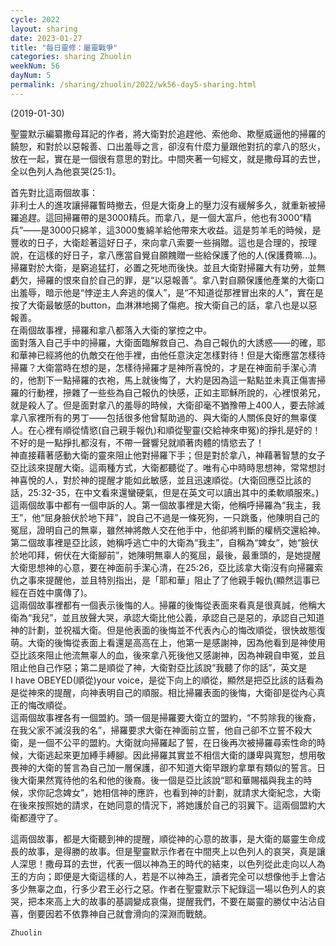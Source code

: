 ```yaml
---
cycle: 2022
layout: sharing
date: 2023-01-27
title: "每日靈修：屬靈戰爭"
categories: sharing Zhuolin
weekNum: 56
dayNum: 5
permalink: /sharing/zhuolin/2022/wk56-day5-sharing.html
---
```

(2019-01-30)

聖靈默示編纂撒母耳記的作者，將大衛對於追趕他、索他命、欺壓威逼他的掃羅的饒恕，和對於以惡報善、口出羞辱之言，卻沒有什麼力量跟他對抗的拿八的怒火，放在一起，實在是一個很有意思的對比。中間夾著一句經文，就是撒母耳的去世，全以色列人為他哀哭(25:1)。  

首先對比這兩個故事：  
非利士人的進攻讓掃羅暫時撤去，但是大衛身上的壓力沒有緩解多久，就重新被掃羅追趕。這回掃羅帶的是3000精兵。而拿八，是一個大富戶，他也有3000“精兵”——是3000只綿羊，這3000隻綿羊給他帶來大收益。這是剪羊毛的時候，是豐收的日子，大衛趁著這好日子，來向拿八索要一些捐贈。這也是合理的，按理說，在這樣的好日子，拿八應當自覺自願餽贈一些給保護了他的人(保護費嘛...)。  
掃羅對於大衛，是窮追猛打，必置之死地而後快。並且大衛對掃羅大有功勞，並無虧欠，掃羅的恨來自於自己的罪，是“以惡報善”。拿八對自願保護他產業的大衛口出羞辱，暗示他是“悖逆主人奔逃的僕人”，是“不知道從那裡冒出來的人”，實在是按了大衛最敏感的button，血淋淋地揭了傷疤。按大衛自己的話，拿八也是以惡報善。  
在兩個故事裡，掃羅和拿八都落入大衛的掌控之中。  
面對落入自己手中的掃羅，大衛面臨解救自己、為自己報仇的大誘惑——的確，耶和華神已經將他的仇敵交在他手裡，由他任意決定怎樣對待！但是大衛應當怎樣待掃羅？大衛當時在想的是，怎樣待掃羅才是神所喜悅的，才是在神面前手潔心清的，他割下一點掃羅的衣袍，馬上就後悔了，大約是因為這一點點並未真正傷害掃羅的行動裡，摻雜了一些些為自己報仇的快感，正如主耶穌所說的，心裡恨弟兄，就是殺人了。但是面對拿八的羞辱的時候，大衛卻毫不猶豫帶上400人，要去除滅拿八家裡所有的男丁——包括很多他曾幫助過的、與大衛的人關係良好的無辜僕人。在心裡有順從情慾(自己親手報仇)和順從聖靈(交給神來申冤)的掙扎是好的！不好的是一點掙扎都沒有，不帶一聲響兒就順著肉體的情慾去了！  
神直接藉著感動大衛的靈來阻止他對掃羅下手；但是對於拿八，神藉著智慧的女子亞比該來提醒大衛。這兩種方式，大衛都聽從了。唯有心中時時思想神，常常想討神喜悅的人，對於神的提醒才能如此敏感，並且迅速順從。(大衛回應亞比該的話，25:32-35，在中文看來還蠻硬氣，但是在英文可以讀出其中的柔軟順服來。)  
這兩個故事中都有一個申訴的人。第一個故事裡是大衛，他稱呼掃羅為“我主，我王”，他“屈身臉伏於地下拜”，說自己不過是一條死狗，一只跳蚤，他陳明自己的冤屈，證明自己的無辜，雖然神將敵人交在他手中，他卻將判斷的權柄交還給神。第二個故事裡是亞比該，她稱呼逃亡中的大衛為“我主”，自稱為“婢女”，她“臉伏於地叩拜，俯伏在大衛腳前”，她陳明無辜人的冤屈，最後，最重頭的，是她提醒大衛思想神的心意，要在神面前手潔心清，在25:26，亞比該拿大衛沒有向掃羅索仇之事來提醒他，並且特別指出，是「耶和華」阻止了了他親手報仇(顯然這事已經在百姓中廣傳了)。  
這兩個故事裡都有一個表示後悔的人。掃羅的後悔從表面來看真是很真誠，他稱大衛為“我兒”，並且放聲大哭，承認大衛比他公義，承認自己是惡的，承認自己知道神的計劃，並祝福大衛。但是他表面的後悔並不代表內心的悔改順從，很快故態復萌。大衛的後悔從表面上看還是高高在上，他第一是感謝神，因為他看到是神使用亞比該來阻止他流無辜人的血，後來拿八死後他又感謝神，因為神親自申冤，並且阻止他自己作惡；第二是順從了神，大衛對亞比該說“我聽了你的話”，英文是I have OBEYED(順從)your voice，是從下向上的順從，顯然是把亞比該的話看為是從神來的提醒，向神表明自己的順服。相比掃羅表面的後悔，大衛卻是從內心真正的悔改順從。  
這兩個故事裡各有一個盟約。頭一個是掃羅要大衛立的盟約，“不剪除我的後裔，在我父家不滅沒我的名”，掃羅要求大衛在神面前立誓，他自己卻不立誓不殺大衛，是一個不公平的盟約。大衛就向掃羅起了誓，在日後再次被掃羅尋索性命的時候，大衛逃起來更加縛手縛腳。因此掃羅其實並不相信大衛的謙卑與寬恕，想用敬畏神的大衛的誓言為自己加一層保護，卻不知道大衛早跟約拿單有類似的誓言。日後大衛果然寬待他的名和他的後裔。後一個是亞比該說“耶和華賜福與我主的時候，求你記念婢女”，她相信神的應許，也看到神的計劃，就請求大衛紀念，大衛在後來按照她的請求，在她同意的情況下，將她護於自己的羽翼下。這兩個盟約大衛都遵守了。  

這兩個故事，都是大衛聽到神的提醒，順從神的心意的故事，是大衛的屬靈生命成長的故事，是得勝的故事。但是聖靈默示作者在中間夾上以色列人的哀哭，真是讓人深思！撒母耳的去世，代表一個以神為王的時代的結束，以色列從此走向以人為王的方向；即便是大衛這樣的人，若是不以神為王，讀者完全可以想像他手上會沾多少無辜之血，行多少君王必行之惡。作者在聖靈默示下紀錄這一場以色列人的哀哭，把本來高上大的故事的基調變成哀傷，提醒我們，不要在屬靈的勝仗中沾沾自喜，倒要因若不依靠神自己就會滑向的深淵而戰兢。  

`Zhuolin`  
